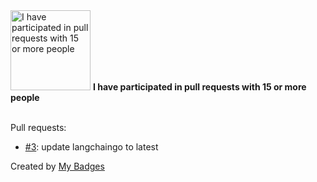 <img src="https://github.com/my-badges/my-badges/blob/master/src/all-badges/pr-collaboration/pr-collaboration-15.png?raw=true" alt="I have participated in pull requests with 15 or more people" title="I have participated in pull requests with 15 or more people" width="128">
<strong>I have participated in pull requests with 15 or more people</strong>
<br><br>

Pull requests:

- <a href="https://github.com/kubeagi/langchaingo/pull/3">#3</a>: update langchaingo to latest


Created by <a href="https://github.com/my-badges/my-badges">My Badges</a>